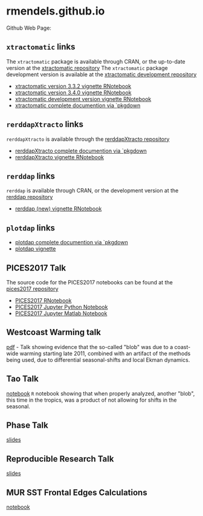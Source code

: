 # rmendels.github.io
Github Web Page:

## `xtractomatic` links

The `xtractomatic` package is available through CRAN, or the up-to-date version at the [xtractomatic repository](https://github.com/rmendels/xtractomatic)
The `xtractomatic` package development version is available at the [xtractomatic development repository](https://github.com/rmendels/xtractomatic/tree/development)

* [xtractomatic version 3.3.2 vignette RNotebook](https://rmendels.github.io/Usingxtractomatic.nb.html)
* [xtractomatic version 3.4.0 vignette RNotebook](https://rmendels.github.io/Usingxtractomatic_3.4.0.nb.html)
* [xtractomatic development version vignette RNotebook](https://rmendels.github.io/Usingxtractomatic_Dev.nb.html)
* [xtractomatic complete documention via `pkgdown](https://rmendels.github.io/xtractomatic_docs/index.html)

## `rerddapXtracto` links

`rerddapXtracto` is available through the [rerddapXtracto repository](https://github.com/rmendels/rerddapXtracto)

* [rerddapXtracto complete documention via `pkgdown](https://rmendels.github.io/rerddapXtracto_docs)
* [rerddapXtracto vignette RNotebook](https://rmendels.github.io/UsingrerddapXtracto.nb.html)

## `rerddap` links

`rerddap` is available through CRAN,  or the development version at the [rerddap repository](https://github.com/ropensci/rerddap)

* [rerddap (new) vignette RNotebook](https://rmendels.github.io/Using_rerddap.nb.html)

## `plotdap`  links

* [plotdap complete documention via `pkgdown](https://rmendels.github.io/plotdap_docs)
* [plotdap vignette](https://rmendels.github.io/Using_plotdap.html)


## PICES2017 Talk

The source code for the PICES2017 notebooks can be found at the [pices2017 repository](https://github.com/rmendels/pices2017)

* [PICES2017 RNotebook](https://rmendels.github.io/pices2017.nb.html)
* [PICES2017 Jupyter Python Notebook](https://rmendels.github.io/pices2017Notebook.html)
* [PICES2017 Jupyter Matlab Notebook](https://rmendels.github.io/pices2017MNotebook.html)

## Westcoast Warming talk

[pdf](https://rmendels.github.io/WestCoastWarming.pdf)  - Talk showing evidence that the so-called "blob" was due to a coast-wide warming starting late 2011,  combined with an artifact of the methods being used,  due to differential seasonal-shifts and local Ekman dynamics.


## Tao Talk

[notebook](https://rmendels.github.ioTaoTalk.Rmd)  `R` notebook showing that when properly analyzed, another "blob", this time in the tropics, was a product of not allowing for shifts in the seasonal.

 
## Phase Talk

[slides](https://rmendels.github.io/phase_talk/phase_talk.html)

## Reproducible Research Talk

[slides](https://rmendels.github.io/repro_talk/Repro_talk.html)

## MUR SST Frontal Edges Calculations

[notebook](https://rmendels.github.io/canny_doc.html)



